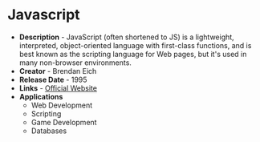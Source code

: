 # Javascript
- **Description** - JavaScript (often shortened to JS) is a lightweight, interpreted, object-oriented language with first-class functions, and is best known as the scripting language for Web pages, but it's used in many non-browser environments.
- **Creator** - Brendan Eich
- **Release Date** - 1995
- **Links** - [Official Website](https://www.javascript.com/)
- **Applications**
  * Web Development
  * Scripting
  * Game Development
  * Databases